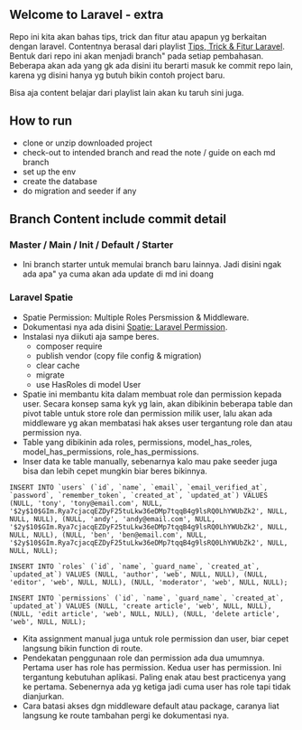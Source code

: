 ## Welcome to Laravel - extra

Repo ini kita akan bahas tips, trick dan fitur atau apapun yg berkaitan dengan laravel. Contentnya berasal dari playlist [Tips, Trick & Fitur Laravel](https://www.youtube.com/playlist?list=PLnrs9DcLyeJTWHAVN0ZhzsnuqSzTS_tp1). Bentuk dari repo ini akan menjadi branch" pada setiap pembahasan. Beberapa akan ada yang gk ada disini itu berarti masuk ke commit repo lain, karena yg disini hanya yg butuh bikin contoh project baru.

Bisa aja content belajar dari playlist lain akan ku taruh sini juga.

## How to run

-   clone or unzip downloaded project
-   check-out to intended branch and read the note / guide on each md branch
-   set up the env
-   create the database
-   do migration and seeder if any

## Branch Content include commit detail

### Master / Main / Init / Default / Starter

-   Ini branch starter untuk memulai branch baru lainnya. Jadi disini ngak ada apa" ya cuma akan ada update di md ini doang

### Laravel Spatie

-   Spatie Permission: Multiple Roles Persmission & Middleware.
-   Dokumentasi nya ada disini [Spatie: Laravel Permission](https://spatie.be/docs/laravel-permission/v5/introduction).
-   Instalasi nya diikuti aja sampe beres.
    -   composer require
    -   publish vendor (copy file config & migration)
    -   clear cache
    -   migrate
    -   use HasRoles di model User
-   Spatie ini membantu kita dalam membuat role dan permission kepada user. Secara konsep sama kyk yg lain, akan dibikinin beberapa table dan pivot table untuk store role dan permission milik user, lalu akan ada middleware yg akan membatasi hak akses user tergantung role dan atau permission nya.
-   Table yang dibikinin ada roles, permissions, model_has_roles, model_has_permissions, role_has_permissions.
-   Inser data ke table manually, sebenarnya kalo mau pake seeder juga bisa dan lebih cepet mungkin biar beres bikinnya.

```
INSERT INTO `users` (`id`, `name`, `email`, `email_verified_at`, `password`, `remember_token`, `created_at`, `updated_at`) VALUES (NULL, 'tony', 'tony@email.com', NULL, '$2y$10$GIm.Rya7cjacqEZDyF25tuLkw36eDMp7tqqB4g9lsRQ0LhYWUbZk2', NULL, NULL, NULL), (NULL, 'andy', 'andy@email.com', NULL, '$2y$10$GIm.Rya7cjacqEZDyF25tuLkw36eDMp7tqqB4g9lsRQ0LhYWUbZk2', NULL, NULL, NULL), (NULL, 'ben', 'ben@email.com', NULL, '$2y$10$GIm.Rya7cjacqEZDyF25tuLkw36eDMp7tqqB4g9lsRQ0LhYWUbZk2', NULL, NULL, NULL);
```

```
INSERT INTO `roles` (`id`, `name`, `guard_name`, `created_at`, `updated_at`) VALUES (NULL, 'author', 'web', NULL, NULL), (NULL, 'editor', 'web', NULL, NULL), (NULL, 'moderator', 'web', NULL, NULL);
```

```
INSERT INTO `permissions` (`id`, `name`, `guard_name`, `created_at`, `updated_at`) VALUES (NULL, 'create article', 'web', NULL, NULL), (NULL, 'edit article', 'web', NULL, NULL), (NULL, 'delete article', 'web', NULL, NULL);
```

-   Kita assignment manual juga untuk role permission dan user, biar cepet langsung bikin function di route.
-   Pendekatan penggunaan role dan permission ada dua umumnya. Pertama user has role has permission. Kedua user has permission. Ini tergantung kebutuhan aplikasi. Paling enak atau best practicenya yang ke pertama. Sebenernya ada yg ketiga jadi cuma user has role tapi tidak dianjurkan.
-   Cara batasi akses dgn middleware default atau package, caranya liat langsung ke route tambahan pergi ke dokumentasi nya.
